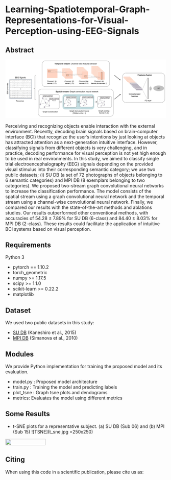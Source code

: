 # Learning-Spatiotemporal-Graph-Representations-for-Visual-Perception-using-EEG-Signals

## Abstract
![Architecture](arch_gcnn.jpg)

Perceiving and recognizing objects enable interaction with the external environment. Recently, decoding brain signals based on brain-computer interface (BCI) that recognize the user’s intentions by just looking at objects has attracted attention as a next-generation intuitive interface. However, classifying signals from different objects is very challenging, and in practice, decoding performance for visual perception is not yet high enough to be used in real environments. In this study, we aimed to classify single trial electroencephalography (EEG) signals depending on the provided visual stimulus into their corresponding semantic category; we use two public datasets; (i) SU DB (a set of 72 photographs of objects belonging to 6 semantic categories) and MPI DB (8 exemplars belonging to two categories). We proposed two-stream graph convolutional neural networks to increase the classification performance. The model consists of the spatial stream using a graph convolutional neural network and the temporal stream using a channel-wise convolutional neural network. Finally, we compared our results with the state-of-the-art methods and ablations studies. Our
results outperformed other conventional methods, with accuracies of 54.28 ± 7.89% for SU DB (6-class) and 84.40 ± 8.03% for MPI DB (2-class). These results could facilitate the application of intuitive BCI systems based on visual perception.


## Requirements
Python 3 

* pytorch == 1.10.2
* torch_geometric 
* numpy >= 1.17.5 
* scipy >= 1.1.0 
* scikit-learn >= 0.22.2
* matplotlib

## Dataset 
We used two public datasets in this study:
* [SU DB](https://purl.stanford.edu/bq914sc3730) (Kaneshiro et al., 2015)
* [MPI DB](https://journals.plos.org/plosone/article?id=10.1371/journal.pone.0014465) (Simanova et al., 2010)

## Modules
We provide Python implementation for training the proposed model and its evaluation.
* model.py : Proposed model architecture 
* train.py : Training the model and predicting labels
* plot_tsne : Graph tsne plots and dendograms
* metrics: Evaluates the model using different metrics 

## Some Results
* t-SNE plots for a representative subject. (a) SU DB (Sub 06) and (b) MPI (Sub 15)
![TSNE](t_sne.jpg =250x250)
<img src="t_sne.jpg =250x250" width=50% height=50%>


## Citing
When using this code in a scientific publication, please cite us as:

